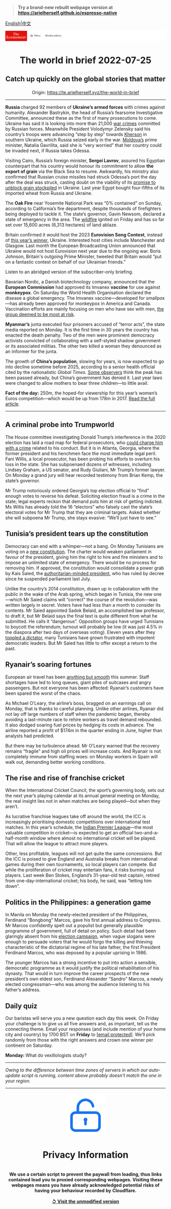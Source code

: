 > **Try a brand-new rebuilt webpage version at https://arielherself.github.io/espresso-native**

[English](https://github.com/arielherself/espresso/blob/main/README.md)|[中文](https://github-com.translate.goog/arielherself/espresso/blob/main/README.md?_x_tr_sl=en&_x_tr_tl=zh-CN&_x_tr_hl=zh-CN&_x_tr_pto=wapp)



![The Economist](menubar.png)

# <p align="center">The world in brief 2022-07-25</p>

## <p align="center">Catch up quickly on the global stories that matter</p>

<p align="center">Origin: <a href="https://te.arielherself.xyz/the-world-in-brief">https://te.arielherself.xyz/the-world-in-brief</a><hr>

<strong>Russia </strong>charged 92 members of <strong>Ukraine’s armed forces </strong>with crimes against humanity. Alexander Bastrykin, the head of Russia’s fearsome Investigative Committee, announced these as the first of many prosecutions to come. Ukraine has said it is looking into more than 21,000 [war crimes](https://te.arielherself.xyz/international/2022/04/04/how-if-at-all-might-russia-be-punished-for-its-war-crimes-in-ukraine) committed by Russian forces. Meanwhile President Volodymyr Zelensky said his country’s troops were advancing “step by step” towards [Kherson](https://te.arielherself.xyz/europe/2022/07/03/ukraine-prepares-a-counter-offensive-to-retake-kherson-province) in southern Ukraine, which Russia seized early in the war. [Moldova’s](https://te.arielherself.xyz/europe/moldova-is-trying-to-stay-out-of-russias-war-with-ukraine/21809093) prime minister, Natalia Gavrilita, said she is “very worried” that her country could be invaded next, if Russia takes Odessa.

Visiting Cairo, Russia’s foreign minister, <strong>Sergei Lavrov</strong>, assured his Egyptian counterpart that his country would honour its commitment to allow <strong>the export of grain</strong> via the Black Sea to resume. Awkwardly, his ministry also confirmed that Russian cruise missiles had struck Odessa’s port the day after the deal was struck, casting doubt on the viability of its [promise to unblock grain stockpiled](https://te.arielherself.xyz/europe/2022/07/22/after-agreeing-to-let-ukraine-export-grain-russia-rockets-its-port) in Ukraine. Last year Egypt bought four-fifths of its imported wheat from Russia and Ukraine. 

The <strong>Oak Fire</strong> near Yosemite National Park was “0% contained” on Sunday, according to California’s fire department, despite thousands of firefighters being deployed to tackle it. The state’s governor, Gavin Newsom, declared a state of emergency in the area. The [wildfire](https://te.arielherself.xyz/science-and-technology/2020/09/10/wildfires-will-be-more-common-in-a-warming-world) ignited on Friday and has so far set over 15,600 acres (6,313 hectares) of land ablaze.

Britain confirmed it would host the 2023 <strong>Eurovision Song Contest</strong>, instead of [this year’s winner](https://te.arielherself.xyz/1843/2022/04/25/singing-dancing-and-defending-their-country-meet-ukraines-eurovision-entry), Ukraine. Interested host cities include Manchester and Glasgow. Last month the European Broadcasting Union announced that Ukraine would not host Eurovision next year due to the ongoing war. Boris Johnson, Britain&#x27;s outgoing Prime Minister, tweeted that Britain would “put on a fantastic contest on behalf of our Ukrainian friends.”

Listen to an abridged version of the subscriber-only briefing.

Bavarian Nordic, a Danish biotechnology company, announced that the <strong>European Commission</strong> had approved its Imvanex <strong>vaccine</strong> for use against <strong>monkeypox</strong>. On Saturday the World Health Organisation declared the disease a global emergency. The Imvanex vaccine—developed for smallpox—has already been approved for monkeypox in America and Canada. Vaccination efforts are mainly focusing on men who have sex with men, [the group deemed to be most at risk](https://te.arielherself.xyz/science-and-technology/2022/07/23/monkeypox-is-declared-a-global-health-emergency). 

<strong>Myanmar’s</strong> junta executed four prisoners accused of “terror acts”, the state media reported on Monday. It is the first time in 30 years the country has enacted the death penalty. Two of the men were prominent democracy activists convicted of collaborating with a self-styled shadow government or its associated militias. The other two killed a woman they denounced as an informer for the junta.

The growth of <strong>China’s population</strong>, slowing for years, is now expected to go into decline sometime before 2025, according to a senior health official cited by the nationalistic <em>Global Times</em>. [Some observers](https://te.arielherself.xyz/china/2021/04/29/is-chinas-population-shrinking) think the peak has been passed already, but China’s government has denied it. Last year laws were changed to allow mothers to bear three children—to little avail.

<strong>Fact of the day:</strong> 250m, the hoped-for viewership for this year’s women’s Euros competition—which would be up from 178m in 2017. [Read the full article](https://te.arielherself.xyz/international/2022/07/21/the-womens-euros-are-selling-out-stadiums).

----------

## A criminal probe into Trumpworld

The House committee investigating Donald Trump’s interference in the 2020 election has laid a road map for federal prosecutors, who [could charge him with a crime](https://te.arielherself.xyz/united-states/2022/06/16/the-criminal-case-against-donald-trump) related to his conduct. But it is in Atlanta, Georgia, where the former president and his henchmen face the most immediate legal peril. Fani Willis, a local prosecutor, has been probing his efforts to overturn his loss in the state. She has subpoenaed dozens of witnesses, including Lindsey Graham, a US senator, and Rudy Giuliani, Mr Trump’s former lawyer. On Monday a grand jury will hear recorded testimony from Brian Kemp, the state’s governor.

Mr Trump notoriously ordered Georgia’s top election official to “find” enough votes to reverse his defeat. Soliciting election fraud is a crime in the state; legal experts reckon that demand puts him at risk of getting indicted. Ms Willis has already told the 16 “electors” who falsely cast the state’s electoral votes for Mr Trump that they are criminal targets. Asked whether she will subpoena Mr Trump, she stays evasive: “We’ll just have to see.”

## Tunisia’s president tears up the constitution

Democracy can end with a whimper—not a bang. On Monday Tunisians are voting on a [new constitution](https://te.arielherself.xyz/middle-east-and-africa/2022/07/21/tunisias-president-is-pushing-an-ominous-constitution). The charter would weaken parliament in favour of the president, giving him the right to hire and fire ministers and to impose an unlimited state of emergency. There would be no process for removing him. If approved, the constitution would consolidate a power grab by Kais Saied, the [authoritarian-minded president](https://te.arielherself.xyz/the-world-ahead/2021/11/08/tunisia-is-setting-itself-up-for-an-autocratic-future), who has ruled by decree since he suspended parliament last July.

Unlike the country’s 2014 constitution, drawn up in collaboration with the public in the wake of the Arab spring, which began in Tunisia, the new one—which Mr Saied claims will “correct” the course of the revolution—was written largely in secret. Voters have had less than a month to consider its contents. Mr Saied appointed Sadok Belaid, an accomplished law professor, to draft it, but Mr Belaid says the final text is quite different from what he submitted. He calls it “dangerous”. Opposition groups have urged Tunisians to boycott the referendum; turnout will probably be low (it was just 4.5% in the diaspora after two days of overseas voting). Eleven years after they [toppled a dictator](https://te.arielherself.xyz/middle-east-and-africa/2014/10/25/spring-is-still-in-the-air), many Tunisians have grown frustrated with impotent democratic leaders. But Mr Saied has little to offer except a return to the past.

## Ryanair’s soaring fortunes

European air travel has been [anything but smooth](https://te.arielherself.xyz/europe/2022/07/07/travel-chaos-in-europe-is-a-glimpse-of-a-future-with-few-spare-workers) this summer. Staff shortages have led to long queues, giant piles of suitcases and angry passengers. But not everyone has been affected: Ryanair’s customers have been spared the worst of the chaos.

As Michael O’Leary, the airline’s boss, bragged on an earnings call on Monday, that is thanks to careful planning. Unlike other airlines, Ryanair did not lay off large numbers of staff when the pandemic began, thereby avoiding a last-minute race to rehire workers as travel demand rebounded. It also dodged soaring fuel prices by hedging its costs in advance. The airline reported a profit of $174m in the quarter ending in June, higher than analysts had predicted. 

But there may be turbulence ahead. Mr O’Leary warned that the recovery remains “fragile” and high oil prices will increase costs. And Ryanair is not completely immune from staffing woes: on Monday workers in Spain will walk out, demanding better working conditions.

## The rise and rise of franchise cricket

When the International Cricket Council, the sport’s governing body, sets out the next year’s playing calendar at its annual general meeting on Monday, the real insight lies not in when matches are being played—but when they aren’t.

As lucrative franchise leagues take off around the world, the ICC is increasingly prioritising domestic competitions over international test matches. In this year’s schedule, the [Indian Premier League](https://te.arielherself.xyz/asia/2022/03/26/how-the-ipl-reflects-indias-strengths-and-weaknesses)—the most valuable competition in cricket—is expected to get an official two-and-a-half-month window where almost no international cricket will be played. That will allow the league to attract more players.

Other, less profitable, leagues will not get quite the same concessions. But the ICC is poised to give England and Australia breaks from international games during their own tournaments, so local players can compete. But while the proliferation of cricket may entertain fans, it risks burning out players. Last week Ben Stokes, England’s 31-year-old test captain, retired from one-day-international cricket; his body, he said, was “letting him down”.

## Politics in the Philippines: a generation game

In Manila on Monday the newly-elected president of the Philippines, Ferdinand “Bongbong” Marcos, gave his first annual address to Congress. Mr Marcos confidently spelt out a populist but generally plausible programme of government, full of detail on policy. Such detail had been glaringly absent from his [election campaign](https://te.arielherself.xyz/asia/2022/06/29/by-electing-another-marcos-filipinos-show-they-have-forgotten-history), when vague slogans were enough to persuade voters that he would forgo the killing and thieving characteristic of the dictatorial regime of his late father, the first President Ferdinand Marcos, who was deposed by a popular uprising in 1986.

The younger Marcos has a strong incentive to put into action a sensible, democratic programme as it would justify the political rehabilitation of his dynasty. That would in turn improve the career prospects of the new president’s own eldest son, Ferdinand Alexander “Sandro” Marcos, a newly elected congressman—who was among the audience listening to his father’s address.

## Daily quiz

Our baristas will serve you a new question each day this week. On Friday your challenge is to give us all five answers and, as important, tell us the connecting theme. Email your responses (and include mention of your home city and country) by 1700 BST on <strong>Friday</strong> to [<span class="__cf_email__" data-cfemail="9bcaeef2e1dee8ebe9fee8e8f4dbfef8f4f5f4f6f2e8efb5f8f4f6">[email&#160;protected]</span>](https://mail.google.com/mail/?view=cm&amp;fs=1&amp;tf=1&amp;to=QuizEspresso@te.arielherself.xyz). We’ll pick randomly from those with the right answers and crown one winner per continent on Saturday.

<strong>Monday: </strong>What do vexillologists study?

----------

*Owing to the difference between time zones of servers in which our auto-update script is running, content above probably doesn't match the one in your region.*

|<br><div align="center"><img src="unlock.png" /><h1>Privacy Information</h1></div></br>We use a certain script to prevent the paywall from loading, thus links contained lead you to proxied corresponding webpages. Visiting these webpages means you have already acknowledged potential risks of having your behaviour recorded by Cloudflare.<br><br>[&#x21BA; Visit the unmodified version](README.raw.md)<br><br>|
|-----|

